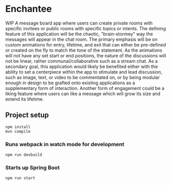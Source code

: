 # Enchantee

WIP
A message board app where users can create private rooms with 
specific invitees or public rooms with specific topics or intents. 
The defining feature of this application will be the chaotic, 
"brain-stormey" way the messages will appear in the chat room. The
primary emphasis will be on custom animations for entry, lifetime, 
and exit that can either be pre-defined or created on the fly to 
match the tone of the statement. As the animations will not have 
any set start or end positions, the nature of the discussions will
not be linear, rather communal/collaborative such as a stream chat.
As a secondary goal, this application would likely be benefited
either with the ability to set a centerpiece within the app to 
stimulate and lead discussion, such as image, text, or video to be 
commentated on, or by being modular enough in design to be grafted 
onto existing applications as a supplementary form of interaction. 
Another form of engagement could be a liking feature where users 
can like a message which will grow its size and extend its 
lifetime.

## Project setup
```
npm install
mvn compile

```

### Runs webpack in watch mode for development
```
npm run devbuild

```

### Starts up Spring Boot
```
npm run start

```
